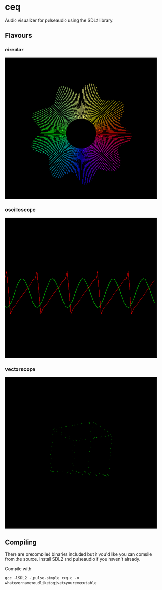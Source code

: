 # ceq
Audio visualizer for pulseaudio using the SDL2 library.
## Flavours
### circular
![circ](https://raw.githubusercontent.com/amendip/ceq/main/scrots/circ.png)
### oscilloscope
![lin](https://raw.githubusercontent.com/amendip/ceq/main/scrots/lin.png)
### vectorscope
![2d](https://raw.githubusercontent.com/amendip/ceq/main/scrots/2d.png)
## Compiling
There are precompiled binaries included but if you'd like you can compile from the source. Install SDL2 and pulseaudio if you haven't already.

Compile with:
```
gcc -lSDL2 -lpulse-simple ceq.c -o whatevernameyoudliketogivetoyourexecutable
```
